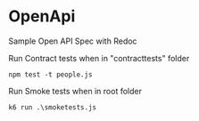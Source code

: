# OpenApi
Sample Open API Spec with Redoc

Run Contract tests when in "contracttests" folder
```
npm test -t people.js
```

Run Smoke tests when in root folder
```
k6 run .\smoketests.js
```
